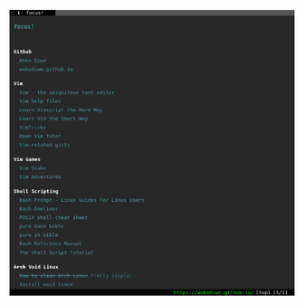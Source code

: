 ![Screenshot wakodiwe.github.io](https://raw.githubusercontent.com/wakodiwe/wakodiwe.github.io/refs/heads/master/images/screen.png)

